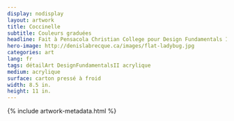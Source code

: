 ```yaml
---
display: nodisplay
layout: artwork
title: Coccinelle
subtitle: Couleurs graduées
headline: Fait à Pensacola Christian College pour Design Fundamentals II.
hero-image: http://denislabrecque.ca/images/flat-ladybug.jpg
categories: art
lang: fr
tags: détailArt DesignFundamentalsII acrylique
medium: acrylique
surface: carton pressé à froid
width: 8.5 in.
height: 11 in.
---
```

{% include artwork-metadata.html %}
